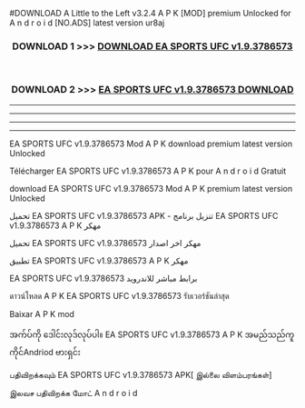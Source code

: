 #DOWNLOAD A Little to the Left v3.2.4 A P K [MOD] premium Unlocked for A n d r o i d [NO.ADS] latest version ur8aj 



<div align="center">

<h3>DOWNLOAD 1 >>> <a href="https://downloadmod1.web.app/?judul=EA SPORTS UFC v1.9.3786573">DOWNLOAD EA SPORTS UFC v1.9.3786573</a></h3><br>

<h3>DOWNLOAD 2 >>> <a href="https://downloadmod1.web.app/?judul=EA SPORTS UFC v1.9.3786573">EA SPORTS UFC v1.9.3786573 DOWNLOAD </a></h3>

</div>


----------------------------------------------------------

----------------------------------------------------------

----------------------------------------------------------

----------------------------------------------------------


EA SPORTS UFC v1.9.3786573 Mod A P K download premium latest version Unlocked

Télécharger EA SPORTS UFC v1.9.3786573 A P K pour A n d r o i d Gratuit

download EA SPORTS UFC v1.9.3786573 Mod A P K premium latest version Unlocked

تحميل EA SPORTS UFC v1.9.3786573 APK - تنزيل برنامج EA SPORTS UFC v1.9.3786573 A P K مهكر

تحميل EA SPORTS UFC v1.9.3786573 مهكر اخر اصدار

تطبيق EA SPORTS UFC v1.9.3786573 A P K مهكر

EA SPORTS UFC v1.9.3786573 برابط مباشر للاندرويد

ดาวน์โหลด A P K EA SPORTS UFC v1.9.3786573 รับเวอร์ชันล่าสุด

Baixar A P K mod

အက်ပ်ကို ဒေါင်းလုဒ်လုပ်ပါ။ EA SPORTS UFC v1.9.3786573 A P K အမည်သည်ကူကိုင်Andriod ဗားရှင်း

பதிவிறக்கவும் EA SPORTS UFC v1.9.3786573 APK[ இல்லை விளம்பரங்கள்] 
 
இலவச பதிவிறக்க மோட் A n d r o i d




